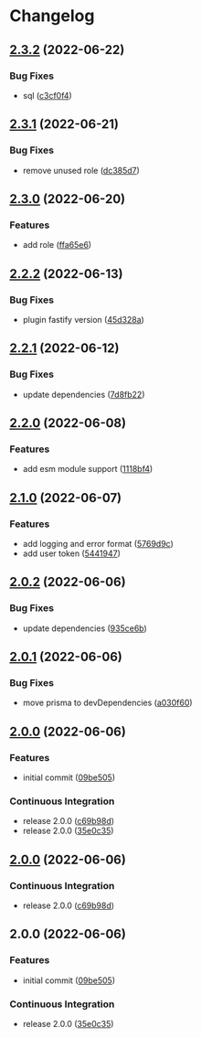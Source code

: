 # Changelog

## [2.3.2](https://github.com/depixy/database/compare/v2.3.1...v2.3.2) (2022-06-22)


### Bug Fixes

* sql ([c3cf0f4](https://github.com/depixy/database/commit/c3cf0f45c1ac01cd46120931e24177477ea1e463))

## [2.3.1](https://github.com/depixy/database/compare/v2.3.0...v2.3.1) (2022-06-21)


### Bug Fixes

* remove unused role ([dc385d7](https://github.com/depixy/database/commit/dc385d7761910be777efefbbc4e6eeb779d38229))

## [2.3.0](https://github.com/depixy/database/compare/v2.2.2...v2.3.0) (2022-06-20)


### Features

* add role ([ffa65e6](https://github.com/depixy/database/commit/ffa65e664adb5aa3313bed2f24f885af4ee498e3))

## [2.2.2](https://github.com/depixy/database/compare/v2.2.1...v2.2.2) (2022-06-13)


### Bug Fixes

* plugin fastify version ([45d328a](https://github.com/depixy/database/commit/45d328ae67aab9f584265d28180fb187e5e4f11e))

## [2.2.1](https://github.com/depixy/database/compare/v2.2.0...v2.2.1) (2022-06-12)


### Bug Fixes

* update dependencies ([7d8fb22](https://github.com/depixy/database/commit/7d8fb22892bc8668a1fbef9f75fcfafa9187357c))

## [2.2.0](https://github.com/depixy/database/compare/v2.1.0...v2.2.0) (2022-06-08)


### Features

* add esm module support ([1118bf4](https://github.com/depixy/database/commit/1118bf46506a740b385cb7f4aa618d95b29be92e))

## [2.1.0](https://github.com/depixy/database/compare/v2.0.2...v2.1.0) (2022-06-07)


### Features

* add logging and error format ([5769d9c](https://github.com/depixy/database/commit/5769d9cdb83d3b882a2c0147171023ce1505d815))
* add user token ([5441947](https://github.com/depixy/database/commit/54419470b92020e7e4d05230e85f3e22beaa330d))

## [2.0.2](https://github.com/depixy/database/compare/v2.0.1...v2.0.2) (2022-06-06)


### Bug Fixes

* update dependencies ([935ce6b](https://github.com/depixy/database/commit/935ce6b15b064a4fbbd1e47d6f38437b55b195c2))

## [2.0.1](https://github.com/depixy/database/compare/v2.0.0...v2.0.1) (2022-06-06)


### Bug Fixes

* move prisma to devDependencies ([a030f60](https://github.com/depixy/database/commit/a030f60cfc51c87f6ace1ed769855f46c44a09ae))

## [2.0.0](https://github.com/depixy/database/compare/v2.0.0...v2.0.0) (2022-06-06)


### Features

* initial commit ([09be505](https://github.com/depixy/database/commit/09be50520f727111e25c7602a153208da1def3f0))


### Continuous Integration

* release 2.0.0 ([c69b98d](https://github.com/depixy/database/commit/c69b98dcdc7b0ab54fcd025bc9d9bb6eefb6aae8))
* release 2.0.0 ([35e0c35](https://github.com/depixy/database/commit/35e0c357d630fe780c17072005df6d74469b7950))

## [2.0.0](https://github.com/depixy/database/compare/v2.0.0...v2.0.0) (2022-06-06)


### Continuous Integration

* release 2.0.0 ([c69b98d](https://github.com/depixy/database/commit/c69b98dcdc7b0ab54fcd025bc9d9bb6eefb6aae8))

## 2.0.0 (2022-06-06)


### Features

* initial commit ([09be505](https://github.com/depixy/database/commit/09be50520f727111e25c7602a153208da1def3f0))


### Continuous Integration

* release 2.0.0 ([35e0c35](https://github.com/depixy/database/commit/35e0c357d630fe780c17072005df6d74469b7950))
